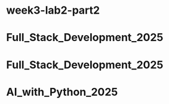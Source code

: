 # week3-lab2-part2
# Full_Stack_Development_2025
# Full_Stack_Development_2025
# AI_with_Python_2025
